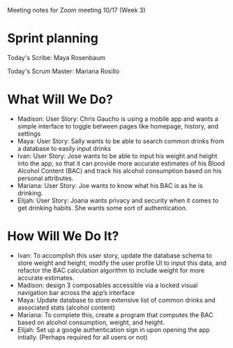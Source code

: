 Meeting notes for Zoom meeting 10/17 (Week 3)

# Sprint planning

Today's Scribe: Maya Rosenbaum

Today's Scrum Master: Mariana Rosillo

# What Will We Do?
* Madison: User Story: Chris Gaucho is using a mobile app and wants a simple interface to toggle between pages like homepage, history, and settings
* Maya: User Story: Sally wants to be able to search common drinks from a database to easily input drinks
* Ivan: User Story: Jose wants to be able to input his weight and height into the app, so that it can provide more accurate estimates of his Blood Alcohol Content (BAC) and track his alcohol consumption based on his personal attributes.
* Mariana: User Story: Joe wants to know what his BAC is as he is drinking.
* Elijah: User Story: Joana wants privacy and security when it comes to get drinking habits. She wants some sort of authentication.

# How Will We Do It?
* Ivan: To accomplish this user story, update the database schema to store weight and height, modify the user profile UI to input this data, and refactor the BAC calculation algorithm to include weight for more accurate estimates.
* Madison: design 3 composables accessible via a locked visual navigation bar across the app’s interface
* Maya: Update database to store extensive list of common drinks and associated stats (alcohol content)
* Mariana: To complete this, create a program that computes the BAC based on alcohol consumption, weight, and height.
* Elijah: Set up a google authentication sign in upon opening the app intially. (Perhaps required for all users or not)
